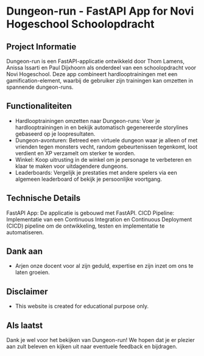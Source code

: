 # Dungeon-run - FastAPI App for Novi Hogeschool Schoolopdracht
## Project Informatie
Dungeon-run is een FastAPI-applicatie ontwikkeld door Thom Lamens, Anissa Issarti en Paul Dijxhoorn als onderdeel van een schoolopdracht voor Novi Hogeschool. 
Deze app combineert hardlooptrainingen met een gamification-element, waarbij de gebruiker zijn trainingen kan omzetten in spannende dungeon-runs.

## Functionaliteiten
- Hardlooptrainingen omzetten naar Dungeon-runs: Voer je hardlooptrainingen in en bekijk automatisch gegenereerde storylines gebaseerd op je loopresultaten.
- Dungeon-avonturen: Betreed een virtuele dungeon waar je alleen of met vrienden tegen monsters vecht, random gebeurtenissen tegenkomt, loot verdient en XP verzamelt om sterker te worden.
- Winkel: Koop uitrusting in de winkel om je personage te verbeteren en klaar te maken voor uitdagendere dungeons.
- Leaderboards: Vergelijk je prestaties met andere spelers via een algemeen leaderboard of bekijk je persoonlijke voortgang.

## Technische Details
FastAPI App: De applicatie is gebouwd met FastAPI.
CICD Pipeline: Implementatie van een Continuous Integration en Continuous Deployment (CICD) pipeline om de ontwikkeling, testen en implementatie te automatiseren.

## Dank aan
- Arjen onze docent voor al zijn geduld, expertise en zijn inzet om ons te laten groeien.

## Disclaimer
-   This website is created for educational purpose only.

## Als laatst
Dank je wel voor het bekijken van Dungeon-run! We hopen dat je er plezier aan zult beleven en kijken uit naar eventuele feedback en bijdragen.
